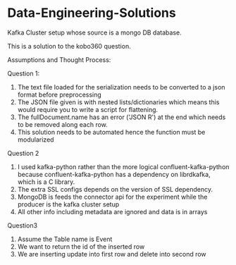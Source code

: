 # Data-Engineering-Solutions
Kafka Cluster setup whose source is a mongo DB database.

This is a solution to the kobo360 question.

Assumptions and Thought Process:

Question 1:
1) The text file loaded for the serialization needs to be converted to a json format before preprocessing
2) The JSON file given is with nested lists/dictionaries which means this would require you to write a script for flattening.
3) The fullDocument.name has an error ('JSON R') at the end which needs to be removed along each row. 
4) This solution needs to be automated hence the function must be modularized

Question 2
1) I used kafka-python rather than the more logical confluent-kafka-python because confluent-kafka-python has a dependency on librdkafka, which is a C library. 
2) The extra SSL configs depends on the version of SSL dependency. 
3) MongoDB is feeds the connector api for the experiment while the producer is the kafka cluster setup
4) All other info including metadata are ignored and data is in arrays

Question3
1) Assume the Table name is Event
2) We want to return the id of the inserted row
3) We are inserting update into first row and delete into second row
